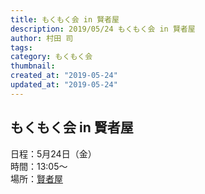 ```yaml
---
title: もくもく会 in 賢者屋
description: 2019/05/24 もくもく会 in 賢者屋
author: 村田 司
tags: 
category: もくもく会
thumbnail:
created_at: "2019-05-24"
updated_at: "2019-05-24"
---
```


## もくもく会 in 賢者屋

日程：5月24日（金）  
時間：13:05～  
場所：[賢者屋](https://kenjaya.com/)

